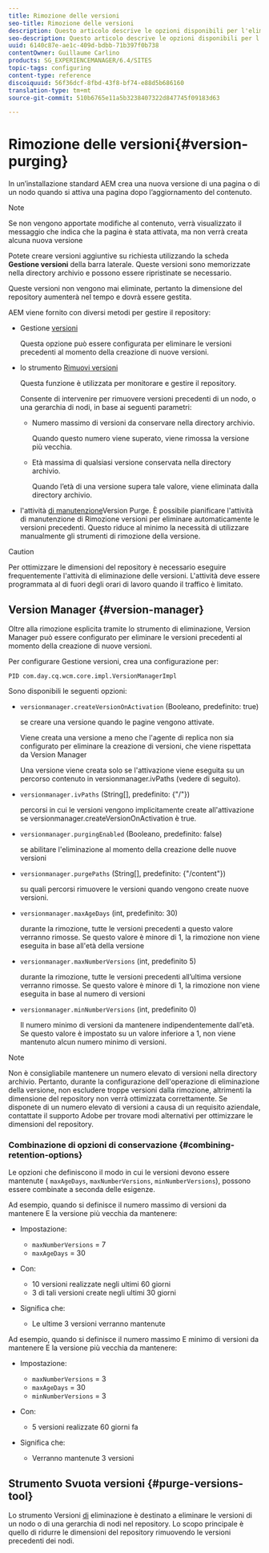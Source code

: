 ```yaml
---
title: Rimozione delle versioni
seo-title: Rimozione delle versioni
description: Questo articolo descrive le opzioni disponibili per l'eliminazione delle versioni.
seo-description: Questo articolo descrive le opzioni disponibili per l'eliminazione delle versioni.
uuid: 6140c87e-ae1c-409d-bdbb-71b397f0b738
contentOwner: Guillaume Carlino
products: SG_EXPERIENCEMANAGER/6.4/SITES
topic-tags: configuring
content-type: reference
discoiquuid: 56f36dcf-8fbd-43f8-bf74-e88d5b686160
translation-type: tm+mt
source-git-commit: 510b6765e11a5b3238407322d847745f09183d63

---
```



# Rimozione delle versioni{#version-purging}

In un’installazione standard AEM crea una nuova versione di una pagina o di un nodo quando si attiva una pagina dopo l’aggiornamento del contenuto.

>[!NOTE]
>
>Se non vengono apportate modifiche al contenuto, verrà visualizzato il messaggio che indica che la pagina è stata attivata, ma non verrà creata alcuna nuova versione

Potete creare versioni aggiuntive su richiesta utilizzando la scheda **Gestione versioni** della barra laterale. Queste versioni sono memorizzate nella directory archivio e possono essere ripristinate se necessario.

Queste versioni non vengono mai eliminate, pertanto la dimensione del repository aumenterà nel tempo e dovrà essere gestita.

AEM viene fornito con diversi metodi per gestire il repository:

* Gestione [versioni](#version-manager)

   Questa opzione può essere configurata per eliminare le versioni precedenti al momento della creazione di nuove versioni.

* lo strumento [Rimuovi versioni](/help/sites-deploying/monitoring-and-maintaining.md#version-purging)

   Questa funzione è utilizzata per monitorare e gestire il repository.

   Consente di intervenire per rimuovere versioni precedenti di un nodo, o una gerarchia di nodi, in base ai seguenti parametri:

   * Numero massimo di versioni da conservare nella directory archivio.

      Quando questo numero viene superato, viene rimossa la versione più vecchia.

   * Età massima di qualsiasi versione conservata nella directory archivio.

      Quando l’età di una versione supera tale valore, viene eliminata dalla directory archivio.

* l&#39;attività [di manutenzione](/help/sites-administering/operations-dashboard.md#automated-maintenance-tasks)Version Purge. È possibile pianificare l&#39;attività di manutenzione di Rimozione versioni per eliminare automaticamente le versioni precedenti. Questo riduce al minimo la necessità di utilizzare manualmente gli strumenti di rimozione della versione.

>[!CAUTION]
>
>Per ottimizzare le dimensioni del repository è necessario eseguire frequentemente l&#39;attività di eliminazione delle versioni. L&#39;attività deve essere programmata al di fuori degli orari di lavoro quando il traffico è limitato.

## Version Manager {#version-manager}

Oltre alla rimozione esplicita tramite lo strumento di eliminazione, Version Manager può essere configurato per eliminare le versioni precedenti al momento della creazione di nuove versioni.

Per configurare Gestione versioni, crea una configurazione per:

`PID com.day.cq.wcm.core.impl.VersionManagerImpl`

Sono disponibili le seguenti opzioni:

* `versionmanager.createVersionOnActivation` (Booleano, predefinito: true)

   se creare una versione quando le pagine vengono attivate.

   Viene creata una versione a meno che l&#39;agente di replica non sia configurato per eliminare la creazione di versioni, che viene rispettata da Version Manager

   Una versione viene creata solo se l&#39;attivazione viene eseguita su un percorso contenuto in versionmanager.ivPaths (vedere di seguito).

* `versionmanager.ivPaths` (String[], predefinito: {&quot;/&quot;})

   percorsi in cui le versioni vengono implicitamente create all&#39;attivazione se versionmanager.createVersionOnActivation è true.

* `versionmanager.purgingEnabled` (Booleano, predefinito: false)

   se abilitare l&#39;eliminazione al momento della creazione delle nuove versioni

* `versionmanager.purgePaths` (String[], predefinito: {&quot;/content&quot;})

   su quali percorsi rimuovere le versioni quando vengono create nuove versioni.

* `versionmanager.maxAgeDays` (int, predefinito: 30)

   durante la rimozione, tutte le versioni precedenti a questo valore verranno rimosse. Se questo valore è minore di 1, la rimozione non viene eseguita in base all&#39;età della versione

* `versionmanager.maxNumberVersions` (int, predefinito 5)

   durante la rimozione, tutte le versioni precedenti all’ultima versione verranno rimosse. Se questo valore è minore di 1, la rimozione non viene eseguita in base al numero di versioni

* `versionmanager.minNumberVersions` (int, predefinito 0)

   Il numero minimo di versioni da mantenere indipendentemente dall&#39;età. Se questo valore è impostato su un valore inferiore a 1, non viene mantenuto alcun numero minimo di versioni.

>[!NOTE]
>
>Non è consigliabile mantenere un numero elevato di versioni nella directory archivio. Pertanto, durante la configurazione dell&#39;operazione di eliminazione della versione, non escludere troppe versioni dalla rimozione, altrimenti la dimensione del repository non verrà ottimizzata correttamente. Se disponete di un numero elevato di versioni a causa di un requisito aziendale, contattate il supporto Adobe per trovare modi alternativi per ottimizzare le dimensioni del repository.

### Combinazione di opzioni di conservazione {#combining-retention-options}

Le opzioni che definiscono il modo in cui le versioni devono essere mantenute ( `maxAgeDays`, `maxNumberVersions`, `minNumberVersions`), possono essere combinate a seconda delle esigenze.

Ad esempio, quando si definisce il numero massimo di versioni da mantenere E la versione più vecchia da mantenere:

* Impostazione:

   * `maxNumberVersions` = 7
   * `maxAgeDays` = 30

* Con:

   * 10 versioni realizzate negli ultimi 60 giorni
   * 3 di tali versioni create negli ultimi 30 giorni

* Significa che:

   * Le ultime 3 versioni verranno mantenute

Ad esempio, quando si definisce il numero massimo E minimo di versioni da mantenere E la versione più vecchia da mantenere:

* Impostazione:

   * `maxNumberVersions` = 3
   * `maxAgeDays` = 30
   * `minNumberVersions` = 3

* Con:

   * 5 versioni realizzate 60 giorni fa

* Significa che:

   * Verranno mantenute 3 versioni

## Strumento Svuota versioni {#purge-versions-tool}

Lo strumento Versioni [di](/help/sites-deploying/monitoring-and-maintaining.md#purgeversionstool) eliminazione è destinato a eliminare le versioni di un nodo o di una gerarchia di nodi nel repository. Lo scopo principale è quello di ridurre le dimensioni del repository rimuovendo le versioni precedenti dei nodi.
